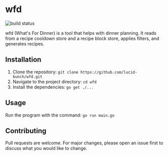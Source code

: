 # wfd
![build status](https://github.com/lucid-bunch/wfd/actions/workflows/go.yml/badge.svg)

wfd (What's For Dinner) is a tool that helps with dinner planning. It reads from a recipe cooldown store and a recipe block store, applies filters, and generates recipes.

## Installation

1. Clone the repository: `git clone https://github.com/lucid-bunch/wfd.git`
2. Navigate to the project directory: `cd wfd`
3. Install the dependencies: `go get ./...`

## Usage

Run the program with the command: `go run main.go`

## Contributing

Pull requests are welcome. For major changes, please open an issue first to discuss what you would like to change.
